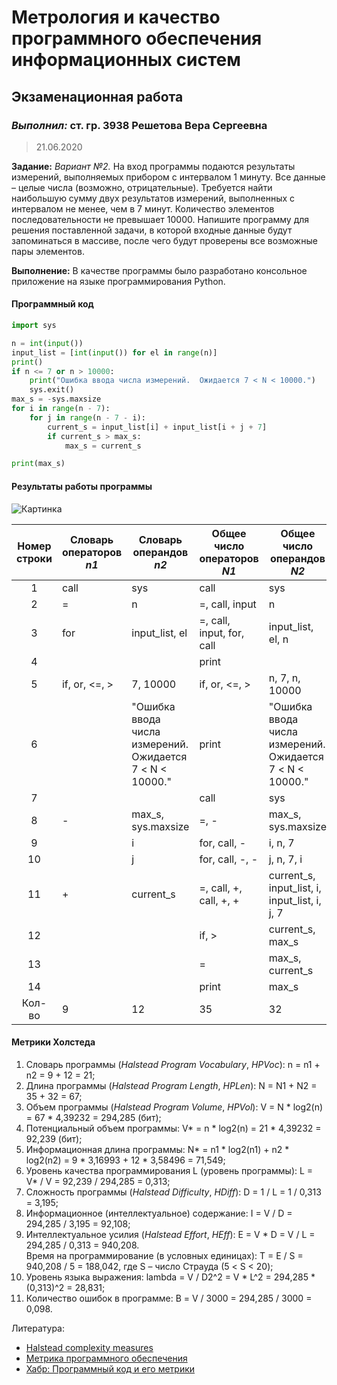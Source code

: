 # Метрология и качество программного обеспечения информационных систем

## Экзаменационная работа

### *Выполнил:* ст. гр. 3938 Решетова Вера Сергеевна

> 21.06.2020

**Задание:** *Вариант №2.* На вход программы подаются результаты измерений, выполняемых прибором с интервалом 1 минуту. Все данные – целые числа (возможно, отрицательные). Требуется найти наибольшую сумму двух результатов измерений, выполненных с интервалом не менее, чем в 7 минут. Количество элементов последовательности не превышает 10000.
Напишите программу для решения поставленной задачи, в которой входные данные будут запоминаться в массиве, после чего будут проверены все возможные пары элементов.

**Выполнение:** В качестве программы было разработано консольное приложение на языке программирования Python.

#### Программный код

```python
import sys

n = int(input())
input_list = [int(input()) for el in range(n)]
print()
if n <= 7 or n > 10000:
    print("Ошибка ввода числа измерений.  Ожидается 7 < N < 10000.")
    sys.exit()
max_s = -sys.maxsize
for i in range(n - 7):
    for j in range(n - 7 - i):
        current_s = input_list[i] + input_list[i + j + 7]
        if current_s > max_s:
            max_s = current_s

print(max_s)
```

#### Результаты работы программы

![Картинка](https://sun9-58.userapi.com/c858524/v858524929/1bfa70/HrO54g6WVj4.jpg "Результаты работы программы")

Номер строки | Словарь операторов *n1* | Словарь операндов *n2* | Общее число операторов *N1* | Общее число операндов *N2* |
:----:|-------------|---------------------------------------------------------|-------------------------|---------------------------------------------------------|
1     |call         |sys                                                      |call                     |sys                                                      |
2     |=            |n                                                        |=, call, input           |n                                                        |
3     |for          |input_list, el                                           |=, call, input, for, call|input_list, el, n                                        |
4     |             |                                                         |print                    |                                                         |
5     |if, or, <=, >|7, 10000                                                 |if, or, <=, >            |n, 7, n, 10000                                           |
6     |             |"Ошибка ввода числа измерений.  Ожидается 7 < N < 10000."|print                    |"Ошибка ввода числа измерений.  Ожидается 7 < N < 10000."|
7     |             |                                                         |call                     |sys                                                      |
8     |-            |max_s, sys.maxsize                                       |=, -                     |max_s, sys.maxsize                                       |
9     |             |i                                                        |for, call, -             |i, n, 7                                                  |
10    |             |j                                                        |for, call, -, -          |j, n, 7, i                                               |
11    |+            |current_s                                                |=, call, +, call, +, +   |current_s, input_list, i, input_list, i, j, 7            |
12    |             |                                                         |if, >                    |current_s, max_s                                         |
13    |             |                                                         |=                        |max_s, current_s                                         |
14    |             |                                                         |print                    |max_s                                                    |
Кол-во|9            |12                                                       |35                       |32                                                       |

#### Метрики Холстеда

1. Словарь программы (*Halstead Program Vocabulary*, *HPVoc*): n = n1 + n2 = 9 + 12 = 21;
1. Длина программы (*Halstead Program Length*, *HPLen*): N = N1 + N2 = 35 + 32 = 67;
1. Объем программы (*Halstead Program Volume*, *HPVol*): V = N \* log2(n) = 67 \* 4,39232 = 294,285 (бит);
1. Потенциальный объем программы: V\* = n \* log2(n) = 21 \* 4,39232 = 92,239 (бит);
1. Информационная длина программы: N\* = n1 \* log2(n1) + n2 \* log2(n2) = 9 \* 3,16993 + 12 \* 3,58496 = 71,549;
1. Уровень качества программирования L (уровень программы): L = V\* / V = 92,239 / 294,285 = 0,313;
1. Сложность программы (*Halstead Difficulty*, *HDiff*): D = 1 / L = 1 / 0,313 = 3,195;
1. Информационное (интеллектуальное) содержание: I = V / D = 294,285 / 3,195 = 92,108;
1. Интеллектуальное усилия (*Halstead Effort*, *HEff*): E = V \* D = V / L = 294,285 / 0,313 = 940,208.  
Время на программирование (в условных единицах): T = E / S = 940,208 / 5 = 188,042, где S – число Страуда (5 < S < 20);
1. Уровень языка выражения: lambda  = V / D2^2 = V \* L^2 = 294,285 \* (0,313)^2 = 28,831;
1. Количество ошибок в программе: В = V / 3000 = 294,285 / 3000 = 0,098.

Литература:

* [Halstead complexity measures](https://en.wikipedia.org/wiki/Halstead_complexity_measures)
* [Метрика программного обеспечения](https://ru.wikipedia.org/wiki/%D0%9C%D0%B5%D1%82%D1%80%D0%B8%D0%BA%D0%B0_%D0%BF%D1%80%D0%BE%D0%B3%D1%80%D0%B0%D0%BC%D0%BC%D0%BD%D0%BE%D0%B3%D0%BE_%D0%BE%D0%B1%D0%B5%D1%81%D0%BF%D0%B5%D1%87%D0%B5%D0%BD%D0%B8%D1%8F)
* [Хабр: Программный код и его метрики](https://habr.com/ru/company/intel/blog/106082/)
